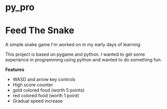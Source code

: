 # py_pro
# Feed The Snake

A simple snake game I'm worked on in my early days of learning

This project is based on pygame and python.
I wanted to get some experience in programming using python and wanted to do something fun.


__Features__
+ WASD and arrow key controls
+ High score counter
+ gold colored food  (worth 5 points)
+ red colored food  (worth 1 point)
+ Gradual speed increase 

